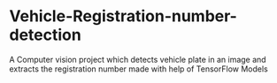 # Vehicle-Registration-number-detection
A Computer vision project which detects vehicle plate in an image and extracts the registration number made with help of TensorFlow Models
